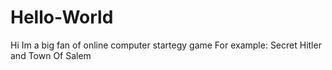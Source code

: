 # Hello-World
Hi 
Im a big fan of online computer startegy game
For example: 
Secret Hitler
and
Town Of Salem
